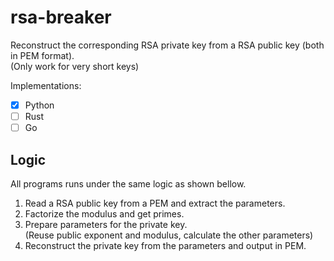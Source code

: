 # rsa-breaker
Reconstruct the corresponding RSA private key from a RSA public key (both in PEM format).  
(Only work for very short keys)

Implementations:
- [x] Python
- [ ] Rust
- [ ] Go

## Logic
All programs runs under the same logic as shown bellow.
1. Read a RSA public key from a PEM and extract the parameters.
2. Factorize the modulus and get primes.
3. Prepare parameters for the private key.  
(Reuse public exponent and modulus, calculate the other parameters)
4. Reconstruct the private key from the parameters and output in PEM.
